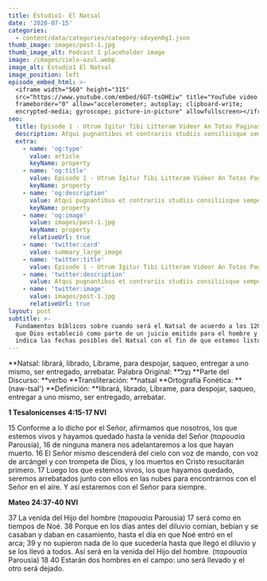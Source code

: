 ```yaml
---
title: Estudio1- El Natsal
date: '2020-07-15'
categories:
  - content/data/categories/category-sdvyen0g1.json
thumb_image: images/post-1.jpg
thumb_image_alt: Podcast 1 placeholder image
image: /images/cielo-azul.webp
image_alt: Estudio1 El Natsal
image_position: left
episode_embed_html: >-
  <iframe width="560" height="315"
  src="https://www.youtube.com/embed/6GT-tsOHEiw" title="YouTube video player"
  frameborder="0" allow="accelerometer; autoplay; clipboard-write;
  encrypted-media; gyroscope; picture-in-picture" allowfullscreen></iframe>
seo:
  title: Episode 1 - Utrum Igitur Tibi Litteram Videor An Totas Paginas
  description: Atqui pugnantibus et contrariis studiis consiliisque semper utens nihil
  extra:
    - name: 'og:type'
      value: article
      keyName: property
    - name: 'og:title'
      value: Episode 1 - Utrum Igitur Tibi Litteram Videor An Totas Paginas
      keyName: property
    - name: 'og:description'
      value: Atqui pugnantibus et contrariis studiis consiliisque semper utens nihil
      keyName: property
    - name: 'og:image'
      value: images/post-1.jpg
      keyName: property
      relativeUrl: true
    - name: 'twitter:card'
      value: summary_large_image
    - name: 'twitter:title'
      value: Episode 1 - Utrum Igitur Tibi Litteram Videor An Totas Paginas
    - name: 'twitter:description'
      value: Atqui pugnantibus et contrariis studiis consiliisque semper utens nihil
    - name: 'twitter:image'
      value: images/post-1.jpg
      relativeUrl: true
layout: post
subtitle: >-
  Fundamentos bíblicos sobre cuando será el Natsal de acuerdo a los 120 jubileos
  que Dios estableció como parte de un juicio emitido para el hombre y que nos
  indica las fechas posibles del Natsal con el fin de que estemos listos.
---
```

\*\*Natsal: librará, librado, Líbrame, para despojar, saqueo, entregar a uno mismo, ser entregado, arrebatar. Palabra Original: \*\*נָצַל
\*\*Parte del Discurso: \*\*verbo
\*\*Transliteración: \*\*natsal
\*\*Ortografía Fonética: \*\*(naw-tsal')
\*\*Definición: \*\*librará, librado, Líbrame, para despojar, saqueo, entregar a uno mismo, ser entregado, arrebatar.

**1 Tesalonicenses 4:15-17 NVI**

15 Conforme a lo dicho por el Señor, afirmamos que nosotros, los que estemos vivos y hayamos quedado hasta la venida del Señor (παρουσία Parousia), 16​ de ninguna manera nos adelantaremos a los que hayan muerto. 16 El Señor mismo descenderá del cielo con voz de mando, con voz de arcángel y con trompeta de Dios, y los muertos en Cristo resucitarán primero. 17 Luego los que estemos vivos, los que hayamos quedado, seremos arrebatados junto con ellos en las nubes para encontrarnos con el Señor en el aire. Y así estaremos con el Señor para siempre.

**Mateo 24:37-40 NVI**

37 La venida del Hijo del hombre (παρουσία Parousia) 17​ será como en tiempos de Noé. 38 Porque en los días antes del diluvio comían, bebían y se casaban y daban en casamiento, hasta el día en que Noé entró en el arca; 39 y no supieron nada de lo que sucedería hasta que llegó el diluvio y se los llevó a todos. Así será en la venida del Hijo del hombre. (παρουσία Parousia) 18​ 40 Estarán dos hombres en el campo: uno será llevado y el otro será dejado.
